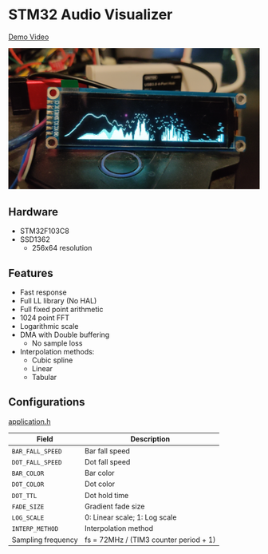 # STM32 Audio Visualizer
[Demo Video](https://youtu.be/XCwEq6FKENc)

![](img.jpg)


## Hardware
- STM32F103C8
- SSD1362
    - 256x64 resolution

## Features
- Fast response
- Full LL library (No HAL)
- Full fixed point arithmetic
- 1024 point FFT
- Logarithmic scale
- DMA with Double buffering
    - No sample loss
- Interpolation methods:
    - Cubic spline 
    - Linear
    - Tabular

## Configurations
[application.h](Core/Inc/application.h)

Field | Description
| ----- | ----- |
```BAR_FALL_SPEED``` | Bar fall speed
```DOT_FALL_SPEED``` | Dot fall speed
```BAR_COLOR```      | Bar color 
```DOT_COLOR```      | Dot color
```DOT_TTL```        | Dot hold time
```FADE_SIZE```      | Gradient fade size
```LOG_SCALE```      | 0: Linear scale; 1: Log scale
```INTERP_METHOD```  | Interpolation method
Sampling frequency   | fs = 72MHz / (TIM3 counter period + 1)
